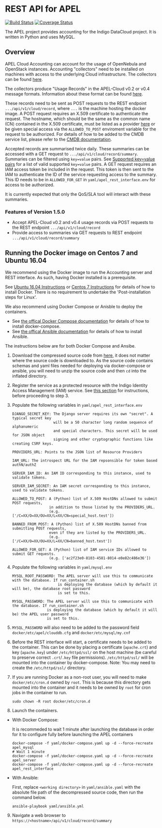 # REST API for APEL
[![Build Status](https://travis-ci.org/apel/rest.svg?branch=dev)](https://travis-ci.org/apel/rest)
[![Coverage Status](https://coveralls.io/repos/github/apel/rest/badge.svg?branch=dev)](https://coveralls.io/github/apel/rest?branch=dev)

The APEL project provides accounting for the Indigo DataCloud project. It is written in Python and uses MySQL.

## Overview
APEL Cloud Accounting can account for the usage of OpenNebula and OpenStack instances. Accounting "collectors" need to be installed on machines with access to the underlying Cloud infrastructure. The collectors can be found [here](https://indigo-dc.gitbooks.io/indigo-datacloud-releases/content/indigo1/accounting1.html).

The collectors produce "Usage Records" in the APEL-Cloud v0.2 or v0.4 message formats. Information about these format can be found [here](https://wiki.egi.eu/wiki/Federated_Cloud_Accounting#Documentation).

These records need to be sent as POST requests to the REST endpoint `.../api/v1/cloud/record`, where `...` is the machine hosting the docker image. A POST request requires an X.509 certificate to authenticate the request. The hostname, which should be the same as the common name (CN) contained in the X.509 certificate, must be listed as a provider [here](http://indigo.cloud.plgrid.pl/cmdb/service/list) or be given special access via the `ALLOWED_TO_POST` enviroment variable for the request to be authorized. For details of how to be added to the CMDB service list, please refer to the [CMDB documentation](https://github.com/indigo-dc/cmdb/blob/master/README.md).

Accepted records are summarised twice daily. These summaries can be accessed with a GET request to `.../api/v1/cloud/record/summary`. Summaries can be filtered using `key=value` pairs. See [Supported key=value pairs](doc/user.md#supported-keyvalue-pairs) for a list of valid supported `key=value` pairs. A GET request requires an IAM access token be included in the request. This token is then sent to the IAM to authenticate the ID of the service requesting access to the summary. This ID needs to be in `ALLOWED_FOR_GET` in `yaml/apel_rest_interface.env` for access to be authorized.

It is currently expected that only the QoS/SLA tool will interact with these summaries.

### Features of Version 1.5.0

- Accept APEL-Cloud v0.2 and v0.4 usage records via POST requests to the REST endpoint `.../api/v1/cloud/record`
- Provide access to summaries via GET requests to REST endpoint `.../api/v1/cloud/record/summary`

## Running the Docker image on Centos 7 and Ubuntu 16.04
We recommend using the Docker image to run the Accounting server and REST interface. As such, having Docker installed is a prerequisite.

See [Ubuntu 16.04 Instructions](https://docs.docker.com/engine/installation/linux/docker-ce/ubuntu/) or [Centos 7 Instructions](https://docs.docker.com/engine/installation/linux/docker-ce/centos/) for details of how to install Docker. There is no requirement to undertake the 'Post-installation steps for Linux'.

We also recommend using Docker Compose or Anisble to deploy the containers.
* See [the offical Docker Compose documentation](https://docs.docker.com/compose/install/) for details of how to install docker-compose.
* See [the offical Ansible documentation](http://docs.ansible.com/ansible/latest/intro_installation.html#installation) for details of how to install Ansible.

The instructions below are for both Docker Compose and Ansibe.

1. Download the compressed source code from [here](https://github.com/indigo-dc/Accounting/releases/latest), it does not matter where the source code is downloaded to. As the source code contains schemas and yaml files needed for deploying via docker-compose or ansible, you will need to unzip the source code and then `cd` into the inflated directory.

2. Register the service as a protected resource with the Indigo Identity Access Management (IAM) service. See [this section](doc/admin.md#register-the-service-as-a-protected-resource-with-the-indigo-identity-access-management-iam) for instructions, before proceeding to step 3.

3. Populate the following variables in `yaml/apel_rest_interface.env`
   ```
   DJANGO_SECRET_KEY: The Django server requires its own "secret". A typical secret key
                      will be a 50 character long random sequence of alphanumeric
                      and special characters. This secret will be used for JSON object
                      signing and other cryptographic functions like creating CSRF keys.

   PROVIDERS_URL: Points to the JSON list of Resource Providers

   IAM_URL: The introspect URL for the IAM repsonsible for token based authN/authZ

   SERVER_IAM_ID: An IAM ID corresponding to this instance, used to validate tokens.

   SERVER_IAM_SECRET: An IAM secret corresponding to this instance, used to validate tokens.
   
   ALLOWED_TO_POST: A (Python) list of X.509 HostDNs allowed to submit POST requests,
                    in addition to those listed by the PROVIDERS_URL.
                    (e.g. ['/C=XX/O=XX/OU=XX/L=XX/CN=special_host.test'])

   BANNED_FROM_POST: A (Python) list of X.509 HostDNs banned from submitting POST requests,
                    even if they are listed by the PROVIDERS_URL.
                    (e.g. ['/C=XX/O=XX/OU=XX/L=XX/CN=banned_host.test'])
   
   ALLOWED_FOR_GET: A (Python) list of IAM service IDs allowed to submit GET requests.
                    (e.g. ['ac2f23e0-8103-4581-8014-e0e82c486e36'])
   ```

4. Populate the following variables in `yaml/mysql.env`
   ```
   MYSQL_ROOT_PASSWORD: The APEL server will use this to communicate with the database. If run_container.sh
                        is deploying the database (which by default it will be), the database root password
                        is set to this.

   MYSQL_PASSWORD: The APEL server will use this to communicate with the database. If run_container.sh
                   is deploying the database (which by default it will be) the APEL user password
                   is set to this.
   ```

5. `MYSQL_PASSWORD` will also need to be added to the password field `docker/etc/apel/clouddb.cfg` and `docker/etc/mysql/my.cnf`

6. Before the REST interface will start, a certificate needs to be added to the container. This can be done by placing a certificate (`apache.crt`) and key (`apache.key`) under `/etc/httpd/ssl/` on the host machine (be careful to preserve correct `.crt`/`.key` file permissions). `/etc/httpd/ssl/` will be mounted into the container by docker-compose. Note: You may need to create the `/etc/httpd/ssl/` directory.

7. If you are running Docker as a non-root user, you will need to make `docker/etc/cron.d` owned by `root`. This is because this directory gets mounted into the container and it needs to be owned by `root` for cron jobs in the container to run.
   ```
   sudo chown -R root docker/etc/cron.d
   ```

8. Launch the containers.

- With Docker Compose:

   It is recommeded to wait 1 minute after launching the database in order for it to configure fully before launching the APEL containers
   ```
   docker-compose -f yaml/docker-compose.yaml up -d --force-recreate apel_mysql
   # Wait 1 minute
   docker-compose -f yaml/docker-compose.yaml up -d --force-recreate apel_server
   docker-compose -f yaml/docker-compose.yaml up -d --force-recreate apel_rest_interface
   ```

- With Ansible:

   First, replace `<working directory>` in `yaml/ansible.yaml` with the absolute file path of the decompressed source code, then run the command below.
   ```
   ansible-playbook yaml/ansible.yml
   ```

9. Navigate a web browser to `https://<hostname>/api/v1/cloud/record/summary`
